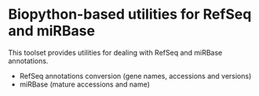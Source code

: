 # Biopython-based utilities for RefSeq and miRBase

This toolset provides utilities for dealing with RefSeq and miRBase
annotations.

 - RefSeq annotations conversion (gene names, accessions and versions)
 - miRBase (mature accessions and name)
